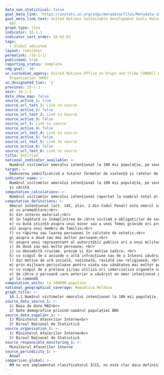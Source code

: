```yaml
---
data_non_statistical: false
goal_meta_link: 'https://unstats.un.org/sdgs/metadata/files/Metadata-16-01-01.pdf '
goal_meta_link_text: United Nations Sustainable Development Goals Metadata (PDF 222
  KB)
graph_type: line
indicator: 16.1.1
indicator_sort_order: 16-01-01
tags:
  - Global adjusted
layout: indicator
permalink: /16-1-1/
published: true
reporting_status: complete
sdg_goal: '16'
un_custodian_agency: United Nations Office on Drugs and Crime (UNODC) World Health
  Organization (WHO)
un_designated_tier: '1'
previous: 15-c-1
next: 16-1-2
data_show_map: false
source_active_1: true
source_url_text_1: Link to source
source_active_2: false
source_url_text_2: Link to Source
source_active_3: false
source_url_3: Link to source
source_active_4: false
source_url_text_4: Link to source
source_active_5: false
source_url_text_5: Link to source
source_active_6: false
source_url_text_6: Link to source
title: Untitled
national_indicator_available: >-
  Numărul victimelor omorului intenționat la 100 mii populație, pe sexe și grupe de vârstă
target: >-
  Reducerea semnificativă a tuturor formelor de violență și ratelor de deces conexe, pretutindeni
indicator_name: >-
  Numărul victimelor omorului intenționat la 100 mii populație, pe sexe<br> 
  și vârstă
computation_calculations: >-
  Numărul victimelor omorului intenționat raportat la numărul total al populației*100000
computation_definitions: >-
  Omorul intenționat (art. 145, alin. 2 din Codul Penal) este omorul săvârșit:<br> 
  a) cu premeditare;<br> 
  b) din interes material;<br> 
  d) în legătură cu îndeplinirea de către victimă a obligațiilor de serviciu sau obștești;<br> 
  e) cu bună știință asupra unui minor sau a unei femei gravide ori profitând de starea de neputință cunoscută sau evidentă a victimei, care se datorează vârstei înaintate, bolii, dizabilității ori altui factor;<br> 
  e1) asupra unui membru de familie;<br> 
  f) cu răpirea sau luarea persoanei în calitate de ostatic;<br> 
  g) asupra a două sau mai multor persoane;<br> 
  h) asupra unui reprezentant al autorității publice ori a unui militar, ori a rudelor apropiate ale acestora, în timpul sau în legătură cu îndeplinirea de către reprezentantul autorității publice sau militar a obligațiilor de serviciu;<br> 
  i) de două sau mai multe persoane; <br> 
  j) cu deosebită cruzime, precum și din motive sadice; <br> 
  k) cu scopul de a ascunde o altă infracțiune sau de a înlesni săvârșirea ei;<br> 
  l) din motive de ură socială, națională, rasială sau religioasă; <br> 
  m) prin mijloace periculoase pentru viața sau sănătatea mai multor persoane; <br> 
  n) cu scopul de a preleva și/sau utiliza ori comercializa organele sau țesuturile victimei; <br> 
  o) de către o persoană care anterior a săvârșit un omor intenționat prevăzut la alin.(1); <br> 
  p) la comandă
computation_units: la 100000 populate
national_geographical_coverage: Republica Moldova
graph_title: >-
  16.1.1 Numărul victimelor omorului intenționat la 100 mii populație, pe sexe și grupe de vârstă
source_data_source_1: >-
  1) Baza de date MAI<br> 
  2) Date demografice privind numărul populației BNS
source_data_supplier_1: >-
  1) Ministerul Afacerilor Interne<br> 
  2) Biroul Național de Statistică
source_organisation_1: >-
  1) Ministerul Afacerilor Interne<br> 
  2) Biroul Național de Statistică
source_responsible_monitoring_1: >-
  Ministerul Afacerilor Interne
source_periodicity_1: >-
  Anual
comparison_global: >-
  RM nu are implementat clasificatorul ICCS, nu este clar daca definiția omorului intenționat coincide cu cea globala.
---
```

